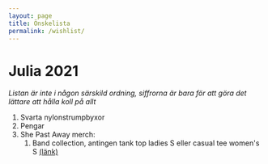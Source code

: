 ```yaml
---
layout: page
title: Önskelista
permalink: /wishlist/
---
```


# Julia 2021
*Listan är inte i någon särskild ordning, siffrorna är bara för att göra det lättare att hålla koll på allt*

1. Svarta nylonstrumpbyxor
2. Pengar
3. She Past Away merch:
    1. Band collection, antingen tank top ladies S eller casual tee women's S [(länk)](https://shepastawayofficial.bandcamp.com/merch/band-collection)